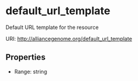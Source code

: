 # default_url_template

Default URL template for the resource

URI: http://alliancegenome.org/default_url_template



<!-- no inheritance hierarchy -->


## Properties

 * Range: string


